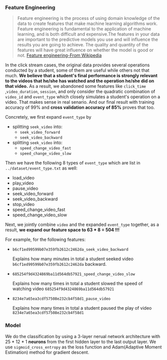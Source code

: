 ### Feature Engineering

> Feature engineering is the process of using domain knowledge of the data to create features that make machine learning algorithms work. Feature engineering is fundamental to the application of machine learning, and is both difficult and expensive.The features in your data are important to the predictive models you use and will influence the results you are going to achieve. The quality and quantity of the features will have great influence on whether the model is good or not. [Feature engineering-From Wikipedia](https://en.wikipedia.org/wiki/Feature_engineering)

In the click stream cases, the original data provides several operations conducted by a student, some of them are useful while others not that much. **We believe that a student's final performance is strongly relevant to the videos that he/she has watched and the operation he/she did on that video.** As a result, we abandoned some features like `click_time` ,`video_duration`, `session`, and only consider the quadratic combination of `video_id` and `event_type`  which closely simulates a student's operation on a video. That makes sense in real senario. And our final result with training accuracy of 99% and **cross validation accuracy of 85%**  proves that too. 

Concretely, we first expand `event_type`  by 

- splitting `seek_video` into:
  - `seek_video_forward`  
  - `seek_video_backward` 
- splitting `seek_video` into:
  - `speed_change_video_fast`
  - `speed_change_video_slow`

Then we have the following 8 types of  `event_type` which are list in `../dataset/event_type.txt` as well:

- load_video
- play_video
- pause_video
- seek_video_forward
- seek_video_backward
- stop_video 
- speed_change_video_fast
- speed_change_video_slow

Next, we jointly combine `video` and the expanded  `event_type`  together, as a result, **we expand our feature space to 63 * 8 = 504 !!!**

For example, for the following features:

- `b6cf1ed99599b07e359fb2612c2462da_seek_video_backward`

  Explains how many minutes in total a student seeked video `b6cf1ed99599b07e359fb2612c2462da` backward.

- `685254f9d4324869ba11d564db57921_speed_change_video_slow`

  Explains how many times in total a student slowed the speed of watching video `685254f9d4324869ba11d564db57921`

- `8234e7a65ea3cdf57508e232cb4f58d1_pause_video`

  Explains how many times in total a student paused the play of video `8234e7a65ea3cdf57508e232cb4f58d1`

### Model

We do the classification by using a 3-layer nerual network architecture with 25 * 12 * 1 **neurons** from the first hidden layer to the last output layer. We use `sigmoid_cross_entropy` as the loss function and Adam(Adaptive Moment Estimation) method for gradient descent.
